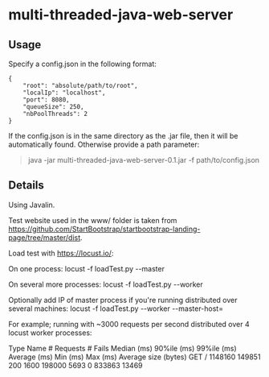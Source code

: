 # multi-threaded-java-web-server


## Usage

Specify a config.json in the following format:

```
{
    "root": "absolute/path/to/root",
    "localIp": "localhost",
    "port": 8080,
    "queueSize": 250,
    "nbPoolThreads": 2
}
```

If the config.json is in the same directory as the .jar file, then it will be
automatically found. Otherwise provide a path parameter:

> java -jar multi-threaded-java-web-server-0.1.jar -f path/to/config.json


## Details

Using Javalin.

Test website used in the www/ folder is taken from
https://github.com/StartBootstrap/startbootstrap-landing-page/tree/master/dist.

Load test with https://locust.io/:

On one process:
locust -f loadTest.py --master

On several more processes:
locust -f loadTest.py --worker

Optionally add IP of master process if you're running distributed over several machines:
locust -f loadTest.py --worker --master-host=<insert ip address of master process>

For example; running with ~3000 requests per second distributed over 4 locust worker processes:

Type	Name	# Requests	# Fails	Median (ms)	90%ile (ms)	99%ile (ms)	Average (ms)	Min (ms)	Max (ms)	Average size (bytes)
GET     /       1148160     149851	200	        1600	    198000	    5693	        0	        833863      13469